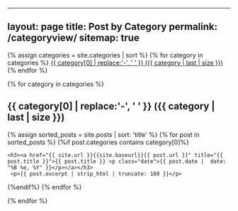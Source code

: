   ---
  layout: page
  title: Post by Category
  permalink: /categoryview/
  sitemap: true
  ---
  
  <div>
  {% assign categories = site.categories | sort %}
  {% for category in categories %}
   <span class="site-tag">
      <a href="#{{ category | first | slugify }}">
              {{ category[0] | replace:'-', ' ' }} ({{ category | last | size }})
      </a>
  </span>
  {% endfor %}
  </div>
  
  <div id="index">

  {% for category in categories %}
  <a name="{{ category[0] }}"></a><h2>{{ category[0] | replace:'-', ' ' }} ({{ category | last | size }}) </h2>
  {% assign sorted_posts = site.posts | sort: 'title' %}
  {% for post in sorted_posts %}
  {%if post.categories contains category[0]%}

    <h3><a href="{{ site.url }}{{site.baseurl}}{{ post.url }}" title="{{ post.title }}">{{ post.title }} <p class="date">{{ post.date |  date: "%B %e, %Y" }}</p></a></h3>
     <p>{{ post.excerpt | strip_html | truncate: 160 }}</p>

  {%endif%}
  {% endfor %}

  {% endfor %}
  </div>
  
  
